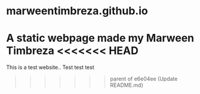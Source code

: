 # marweentimbreza.github.io

A static webpage made my Marween Timbreza
<<<<<<< HEAD
=======

This is a test website.. Test test test
>>>>>>> parent of e6e04ee (Update README.md)
